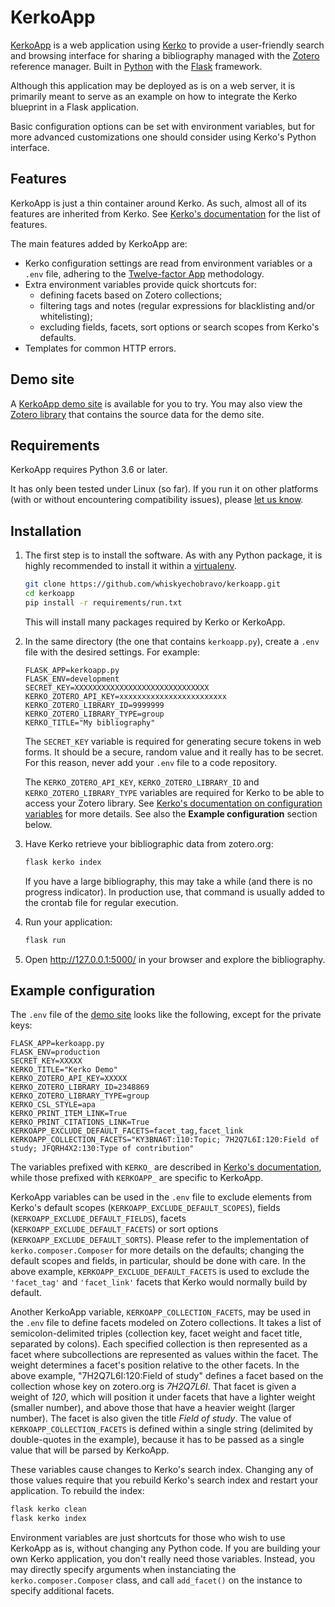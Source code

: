 # KerkoApp

[KerkoApp] is a web application using [Kerko] to provide a user-friendly
search and browsing interface for sharing a bibliography managed with the
[Zotero] reference manager. Built in [Python] with the [Flask] framework.

Although this application may be deployed as is on a web server, it is primarily
meant to serve as an example on how to integrate the Kerko blueprint in a Flask
application.

Basic configuration options can be set with environment variables, but for more
advanced customizations one should consider using Kerko's Python interface.


## Features

KerkoApp is just a thin container around Kerko. As such, almost all of its
features are inherited from Kerko. See [Kerko's documentation][Kerko] for the
list of features.

The main features added by KerkoApp are:

* Kerko configuration settings are read from environment variables or a `.env`
  file, adhering to the [Twelve-factor App](https://12factor.net/config)
  methodology.
* Extra environment variables provide quick shortcuts for:
    * defining facets based on Zotero collections;
    * filtering tags and notes (regular expressions for blacklisting and/or
      whitelisting);
    * excluding fields, facets, sort options or search scopes from Kerko's
      defaults.
* Templates for common HTTP errors.


## Demo site

A [KerkoApp demo site][KerkoApp_demo] is available for you to try. You may also
view the [Zotero library][Zotero_demo] that contains the source data for the
demo site.


## Requirements

KerkoApp requires Python 3.6 or later.

It has only been tested under Linux (so far). If you run it on other platforms
(with or without encountering compatibility issues), please [let us
know][KerkoApp_issues].


## Installation

1. The first step is to install the software. As with any Python package, it is
   highly recommended to install it within a [virtualenv].

   ```bash
   git clone https://github.com/whiskyechobravo/kerkoapp.git
   cd kerkoapp
   pip install -r requirements/run.txt
   ```

   This will install many packages required by Kerko or KerkoApp.

2. In the same directory (the one that contains `kerkoapp.py`), create a `.env`
   file with the desired settings. For example:

   ```
   FLASK_APP=kerkoapp.py
   FLASK_ENV=development
   SECRET_KEY=XXXXXXXXXXXXXXXXXXXXXXXXXXXXXX
   KERKO_ZOTERO_API_KEY=xxxxxxxxxxxxxxxxxxxxxxxx
   KERKO_ZOTERO_LIBRARY_ID=9999999
   KERKO_ZOTERO_LIBRARY_TYPE=group
   KERKO_TITLE="My bibliography"
   ```

   The `SECRET_KEY` variable is required for generating secure tokens in web
   forms. It should be a secure, random value and it really has to be secret.
   For this reason, never add your `.env` file to a code repository.

   The `KERKO_ZOTERO_API_KEY`, `KERKO_ZOTERO_LIBRARY_ID` and
   `KERKO_ZOTERO_LIBRARY_TYPE` variables are required for Kerko to be able to
   access your Zotero library. See [Kerko's documentation on configuration
   variables][Kerko_variables] for more details. See also the **Example
   configuration** section below.

3. Have Kerko retrieve your bibliographic data from zotero.org:

   ```bash
   flask kerko index
   ```

   If you have a large bibliography, this may take a while (and there is no
   progress indicator). In production use, that command is usually added to the
   crontab file for regular execution.

4. Run your application:

   ```bash
   flask run
   ```

5. Open http://127.0.0.1:5000/ in your browser and explore the bibliography.


## Example configuration

The `.env` file of the [demo site][KerkoApp_demo] looks like the following,
except for the private keys:

```
FLASK_APP=kerkoapp.py
FLASK_ENV=production
SECRET_KEY=XXXXX
KERKO_TITLE="Kerko Demo"
KERKO_ZOTERO_API_KEY=XXXXX
KERKO_ZOTERO_LIBRARY_ID=2348869
KERKO_ZOTERO_LIBRARY_TYPE=group
KERKO_CSL_STYLE=apa
KERKO_PRINT_ITEM_LINK=True
KERKO_PRINT_CITATIONS_LINK=True
KERKOAPP_EXCLUDE_DEFAULT_FACETS=facet_tag,facet_link
KERKOAPP_COLLECTION_FACETS="KY3BNA6T:110:Topic; 7H2Q7L6I:120:Field of study; JFQRH4X2:130:Type of contribution"
```

The variables prefixed with `KERKO_` are described in [Kerko's
documentation][Kerko_variables], while those prefixed with `KERKOAPP_` are
specific to KerkoApp.

KerkoApp variables can be used in the `.env` file to exclude elements from
Kerko's default scopes (`KERKOAPP_EXCLUDE_DEFAULT_SCOPES`), fields
(`KERKOAPP_EXCLUDE_DEFAULT_FIELDS`), facets (`KERKOAPP_EXCLUDE_DEFAULT_FACETS`)
or sort options (`KERKOAPP_EXCLUDE_DEFAULT_SORTS`). Please refer to the
implementation of `kerko.composer.Composer` for more details on the defaults;
changing the default scopes and fields, in particular, should be done with care.
In the above example, `KERKOAPP_EXCLUDE_DEFAULT_FACETS` is used to exclude the
`'facet_tag'` and `'facet_link'` facets that Kerko would normally build by
default.

Another KerkoApp variable, `KERKOAPP_COLLECTION_FACETS`, may be used in the
`.env` file to define facets modeled on Zotero collections. It takes a list of
semicolon-delimited triples (collection key, facet weight and facet title,
separated by colons). Each specified collection is then represented as a facet
where subcollections are represented as values within the facet. The weight
determines a facet's position relative to the other facets. In the above
example, "7H2Q7L6I:120:Field of study" defines a facet based on the collection
whose key on zotero.org is _7H2Q7L6I_. That facet is given a weight of _120_,
which will position it under facets that have a lighter weight (smaller number),
and above those that have a heavier weight (larger number). The facet is also
given the title _Field of study_. The value of `KERKOAPP_COLLECTION_FACETS` is
defined within a single string (delimited by double-quotes in the example),
because it has to be passed as a single value that will be parsed by KerkoApp.

These variables cause changes to Kerko's search index. Changing any of those
values require that you rebuild Kerko's search index and restart your
application. To rebuild the index:

```bash
flask kerko clean
flask kerko index
```

Environment variables are just shortcuts for those who wish to use KerkoApp as
is, without changing any Python code. If you are building your own Kerko
application, you don't really need those variables. Instead, you may directly
specify arguments when instanciating the `kerko.composer.Composer` class, and
call `add_facet()` on the instance to specify additional facets.



[Flask]: https://pypi.org/project/Flask/
[Kerko]: https://github.com/whiskyechobravo/kerko
[Kerko_variables]: https://github.com/whiskyechobravo/kerko#configuration-variables
[KerkoApp]: https://github.com/whiskyechobravo/kerkoapp
[KerkoApp_demo]: https://demo.kerko.whiskyechobravo.com
[KerkoApp_issues]: https://github.com/whiskyechobravo/kerkoapp/issues
[Python]: https://www.python.org/
[virtualenv]: https://virtualenv.pypa.io/en/latest/
[Zotero]: https://www.zotero.org/
[Zotero_demo]: https://www.zotero.org/groups/2348869/kerko_demo/items
